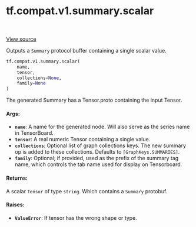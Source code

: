 <div itemscope itemtype="http://developers.google.com/ReferenceObject">
<meta itemprop="name" content="tf.compat.v1.summary.scalar" />
<meta itemprop="path" content="Stable" />
</div>

# tf.compat.v1.summary.scalar

<!-- Insert buttons -->

<table class="tfo-notebook-buttons tfo-api" align="left">
</table>

<a target="_blank" href="/code/stable/tensorflow/python/summary/summary.py">View source</a>



<!-- Start diff -->
Outputs a `Summary` protocol buffer containing a single scalar value.

``` python
tf.compat.v1.summary.scalar(
    name,
    tensor,
    collections=None,
    family=None
)
```



<!-- Placeholder for "Used in" -->

The generated Summary has a Tensor.proto containing the input Tensor.

#### Args:


* <b>`name`</b>: A name for the generated node. Will also serve as the series name in
  TensorBoard.
* <b>`tensor`</b>: A real numeric Tensor containing a single value.
* <b>`collections`</b>: Optional list of graph collections keys. The new summary op is
  added to these collections. Defaults to `[GraphKeys.SUMMARIES]`.
* <b>`family`</b>: Optional; if provided, used as the prefix of the summary tag name,
  which controls the tab name used for display on Tensorboard.


#### Returns:

A scalar `Tensor` of type `string`. Which contains a `Summary` protobuf.



#### Raises:


* <b>`ValueError`</b>: If tensor has the wrong shape or type.